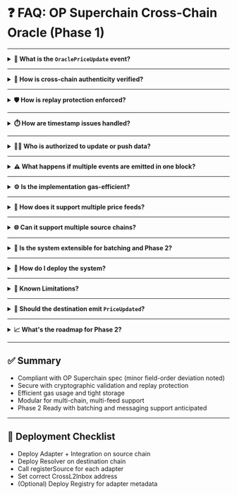 # ❓ FAQ: OP Superchain Cross-Chain Oracle (Phase 1)

---

<details>
<summary><strong>📡 What is the <code>OraclePriceUpdate</code> event?</strong></summary>

```solidity
event OraclePriceUpdate(
  address indexed source,
  uint256 indexed sourceChainId,
  bytes32 indexed poolId,
  int24 tick,
  uint160 sqrtPriceX96,
  uint32 timestamp
);
```

- Matches the Phase 1 spec in spirit
- Adds a poolId as an extra indexed field for multi-feed support
- Emitted only for fresh data with timestamp validation

---

</details>

---

<details>
<summary><strong>🔐 How is cross-chain authenticity verified?</strong></summary>

Via CrossL2Inbox.validateMessage(_id, keccak256(_data)):
- Verifies proof of the source event
- Rejects invalid or tampered messages
- Ensures the event came from the expected contract on the expected chain

</details>

---

<details>
<summary><strong>🛡️ How is replay protection enforced?</strong></summary>

Two safeguards:
1. processedEvents mapping rejects duplicate events
2. lastProcessedBlockNumber blocks same or earlier block updates per source

</details>

---

<details>
<summary><strong>⏱️ How are timestamp issues handled?</strong></summary>

Source checks:
- Reject unchanged or future timestamps

Resolver checks:
- Rejects stale data (based on freshness + buffer)
- Rejects future timestamps with FutureTimestamp error
- Validates that _id.timestamp <= block.timestamp

</details>

---

<details>
<summary><strong>🧑‍💼 Who is authorized to update or push data?</strong></summary>

- Only the integration contract can call publishPriceData
- Only the resolver's owner can register sources or adjust parameters
- updateFromRemote is public, but validation ensures only legitimate data is accepted

</details>

---

<details>
<summary><strong>⚠️ What happens if multiple events are emitted in one block?</strong></summary>

Only one event per (chain, origin) per block is accepted due to event ID construction.

This is a known limitation for Phase 1. Phase 2 may include batching to address it.

</details>

---

<details>
<summary><strong>⚙️ Is the implementation gas-efficient?</strong></summary>

Yes:
- Compact data types (int24, uint160, etc.)
- Packed storage structs
- Custom errors instead of revert strings
- No historical storage or unbounded loops

Minor gas savings possible by removing debug logs in production.

</details>

---

<details>
<summary><strong>🔀 How does it support multiple price feeds?</strong></summary>

- Each event includes a poolId to uniquely identify a feed
- Resolver tracks data per (sourceChainId, poolId) key
- No need to deploy new contracts per feed

</details>

---

<details>
<summary><strong>🌐 Can it support multiple source chains?</strong></summary>

Yes. Each resolver maintains a whitelist:
```
validSources[chainId][address]
```

Each adapter must be explicitly registered.

</details>

---

<details>
<summary><strong>🔧 Is the system extensible for batching and Phase 2?</strong></summary>

Yes:
- Clean modular design
- Phase 2 can add updateBatchFromRemote() and use OP Messenger for direct L2-to-L2 calls
- No breaking changes required for extension

</details>

---

<details>
<summary><strong>🚀 How do I deploy the system?</strong></summary>

1. Deploy UniChainOracleAdapter and TruncOracleIntegration on the source chain
2. Deploy CrossChainPriceResolver on the destination chain
3. Call registerSource(chainId, adapterAddress) from the resolver's owner
4. Use correct CrossL2Inbox address (default: 0x4200000000000000000000000000000000000022)
5. Optionally deploy UniChainOracleRegistry for metadata tracking

</details>

---

<details>
<summary><strong>🧱 Known Limitations?</strong></summary>

- Only one event per source contract per block
- publishPoolData is publicly callable (could be restricted)
- Event field ordering differs slightly from spec (must align off-chain parsing)

</details>

---

<details>
<summary><strong>📣 Should the destination emit <code>PriceUpdated</code>?</strong></summary>

Optional:
- Helps local consumers listen for updates
- Can be skipped if off-chain infra listens to OraclePriceUpdate directly on source chain

</details>

---

<details>
<summary><strong>📈 What's the roadmap for Phase 2?</strong></summary>

- Batch updates via a new function
- Direct message passing (via OP Messenger)
- Relaxing the one-event-per-block rule with finer granularity

All feasible given the current architecture.

</details>

---

## ✅ Summary
- Compliant with OP Superchain spec (minor field-order deviation noted)
- Secure with cryptographic validation and replay protection
- Efficient gas usage and tight storage
- Modular for multi-chain, multi-feed support
- Phase 2 Ready with batching and messaging support anticipated

---

## 🔗 Deployment Checklist
- Deploy Adapter + Integration on source chain
- Deploy Resolver on destination chain
- Call registerSource for each adapter
- Set correct CrossL2Inbox address
- (Optional) Deploy Registry for adapter metadata 